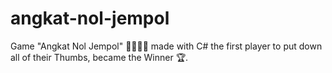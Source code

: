 # angkat-nol-jempol
Game "Angkat Nol Jempol" 👍🏻👍🏻 made with C# the first player to put down all of their Thumbs, became the Winner 🏆.
